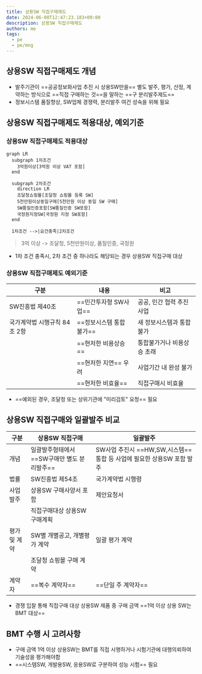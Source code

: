 ```yaml
---
title: 상용SW 직접구매제도
date: 2024-06-08T12:47:23.183+09:00
description: 상용SW 직접구매제도
authors: me
tags:
  - pe
  - pe/mng
---
```


## 상용SW 직접구매제도 개념

- 발주기관이 ==공공정보화사업 추진 시 상용SW만을== 별도 발주, 평가, 산정, 계약하는 방식으로 ==직접 구매하는 것==을 말하는 ==구 분리발주제도==
- 정보시스템 품질향상, SW업체 경쟁력, 분리발주 여건 성숙을 위해 필요

## 상용SW 직접구매제도 적용대상, 예외기준

### 상용SW 직접구매제도 적용대상

```mermaid
graph LR
  subgraph 1차조건
    3억원이상[3억원 이상 VAT 포함]
  end

  subgraph 2차조건
    direction LR
    조달청쇼핑몰[조달청 쇼핑몰 등록 SW]
    5천만원이상동일구매[5천만원 이상 동일 SW 구매]
    SW품질인증포함[SW품질인증 SW포함]
    국정원지정SW[국정원 지정 SW포함]
  end

  1차조건 -->|요건충족|2차조건
```

> 3억 이상 -> 조달청, 5천만원이상, 품질인증, 국정원

- 1차 조건 충족시, 2차 조건 중 하나라도 해당되는 경우 상용SW 직접구매 대상

### 상용SW 직접구매제도 예외기준

| 구분 | 내용 | 비고 |
| --- | --- | --- |
| SW진흥법 제40조 | ==민간투자형 SW사업== | 공공, 민간 협력 추진 사업 |
| 국가계약법 시행규칙 84조 2항 | ==정보시스템 통합 불가== | 새 정보시스템과 통합 불가 |
| | ==현저한 비용상승== | 통합불가거나 비용상승 초래 |
| | ==현저한 지연== 우려 | 사업기간 내 완성 불가 |
| | ==현저한 비효율== | 직접구매시 비효율 |

- ==예외된 경우, 조달청 또는 상위기관에 "미리검토" 요청== 필요

## 상용SW 직접구매와 일괄발주 비교

| 구분 | 상용SW 직접구매 | 일괄발주 |
| --- | --- | --- |
| 개념 | 일괄발주형태에서 ==SW구매만 별도 분리발주== | SW사업 추진시 ==HW,SW,시스템== 통합 등 사업에 필요한 상용SW 포함 발주 |
| 법률 | SW진흥법 제54조 | 국가계약법 시행령 |
| 사업발주 | 상용SW 구매사양서 포함 | 제안요청서 |
| | 직접구매대상 상용SW 구매계획 | |
| 평가 및 계약 | SW별 개별공고, 개별평가 계약 | 일괄 평가 계약 |
| | 조달청 쇼핑몰 구매 계약 | |
| 계약자 | ==복수 계약자== | ==단일 주 계약자== |

- 경쟁 입찰 통해 직접구매 대상 상용SW 제품 중 구매 금액 ==1억 이상 상용 SW는 BMT 대상==

## BMT 수행 시 고려사항

- 구매 금액 1억 이상 상용SW는 BMT를 직접 시행하거나 시험기관에 대행의뢰하여 기술성을 평가해야함
- ==시스템SW, 개발용SW, 응용SW로 구분하여 성능 시험== 필요
